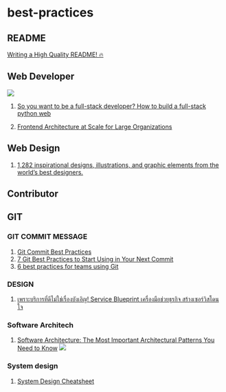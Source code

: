 # best-practices
## README
[Writing a High Quality README! 🔥](https://coderarchive.hashnode.dev/writing-a-high-quality-readme)

## Web Developer
![](https://res.cloudinary.com/practicaldev/image/fetch/s--GY9Fa-eL--/c_limit%2Cf_auto%2Cfl_progressive%2Cq_auto%2Cw_880/https://dev-to-uploads.s3.amazonaws.com/i/lya7b81ow94pniln3aif.jpg)

1. [So you want to be a full-stack developer? How to build a full-stack python web](https://speakerdeck.com/pycon2014/so-you-want-to-be-a-full-stack-developer-how-to-build-a-full-stack-python-web-application-by-kate-heddleston?slide=58)

2. [Frontend Architecture at Scale for Large Organizations](https://medium.com/swlh/frontend-architecture-in-scale-for-large-organizations-593930ed10cd)

## Web Design

1. [1,282 inspirational designs, illustrations, and graphic elements from the world’s best designers.](https://dribbble.com/tags/github?page=16&s=popular)

## Contributor

## GIT

### GIT COMMIT MESSAGE

1. [Git Commit Best Practices](https://github.com/trein/dev-best-practices/wiki/Git-Commit-Best-Practices)
2. [7 Git Best Practices to Start Using in Your Next Commit](https://sourcelevel.io/blog/7-git-best-practices-to-start-using-in-your-next-commit)
3. [6 best practices for teams using Git](https://opensource.com/article/20/7/git-best-practices)

### DESIGN
1. [เพราะบริการที่ดีไม่ใช่เรื่องบังเอิญ! Service Blueprint เครื่องมือช่วยธุรกิจ สร้างเซอร์วิสโดนใจ](https://blog.skooldio.com/service-blueprint/?utm_source=facebook&utm_medium=organic&utm_campaign=blog&utm_content=blueprint&fbclid=IwAR3DMVo-6vmzDBsPAqFxh1yKr-rrv6F_Rux6vbo4xk6CgOr36mjKC3dDEYg&_branch_match_id=713453698131390158)

### Software Architech
1. [Software Architecture: The Most Important Architectural Patterns You Need to Know](https://levelup.gitconnected.com/software-architecture-the-important-architectural-patterns-you-need-to-know-a1f5ea7e4e3d)
![](https://miro.medium.com/max/700/1*Ek-VfFxTMieiWXjQVur-iA.png)

### System design
1. [System Design Cheatsheet](https://gist.github.com/nitikornchumnankul/b9e3fab8272b92093d48dccd536d0a77)
